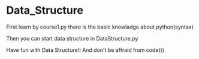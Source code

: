 # Data_Structure

First learn by course1.py there is the basic knowladge about python(syntax)

Then you can start data structure in DataStructure.py

Have fun with Data Structure!! And don't be affraid from code)))
